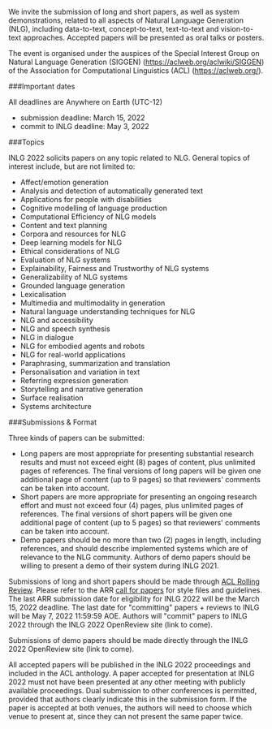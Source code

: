 We invite the submission of long and short papers, as well as system demonstrations, related to all aspects of Natural Language Generation (NLG), including data-to-text, concept-to-text, text-to-text and vision-to-text approaches. Accepted papers will be presented as oral talks or posters.

The event is organised under the auspices of the Special Interest Group on Natural Language Generation (SIGGEN) (https://aclweb.org/aclwiki/SIGGEN) of the Association for Computational Linguistics (ACL) (https://aclweb.org/).

###Important dates

All deadlines are Anywhere on Earth (UTC-12)

* submission deadline: March 15, 2022
* commit to INLG deadline: May 3, 2022

###Topics

INLG 2022 solicits papers on any topic related to NLG. General topics of interest include, but are not limited to:

* Affect/emotion generation
* Analysis and detection of automatically generated text
* Applications for people with disabilities
* Cognitive modelling of language production
* Computational Efficiency of NLG models
* Content and text planning
* Corpora and resources for NLG
* Deep learning models for NLG
* Ethical considerations of NLG
* Evaluation of NLG systems
* Explainability, Fairness and Trustworthy of NLG systems
* Generalizability of NLG systems
* Grounded language generation
* Lexicalisation
* Multimedia and multimodality in generation
* Natural language understanding techniques for NLG
* NLG and accessibility
* NLG and speech synthesis
* NLG in dialogue
* NLG for embodied agents and robots
* NLG for real-world applications
* Paraphrasing, summarization and translation
* Personalisation and variation in text
* Referring expression generation
* Storytelling and narrative generation
* Surface realisation
* Systems architecture

###Submissions & Format

Three kinds of papers can be submitted:

* Long papers are most appropriate for presenting substantial research results and must not exceed eight (8) pages of content, plus unlimited pages of references. The final versions of long papers will be given one additional page of content (up to 9 pages) so that reviewers' comments can be taken into account.
* Short papers are more appropriate for presenting an ongoing research effort and must not exceed four (4) pages, plus unlimited pages of references. The final versions of short papers will be given one additional page of content (up to 5 pages) so that reviewers' comments can be taken into account.
* Demo papers should be no more than two (2) pages in length, including references, and should describe implemented systems which are of relevance to the NLG community. Authors of demo papers should be willing to present a demo of their system during INLG 2021.

Submissions of long and short papers should be made through [ACL Rolling Review](https://aclrollingreview.org). Please refer to the ARR [call for papers](https://aclrollingreview.org/cfp/) for style files and guidelines. The last ARR submission date for eligibility for INLG 2022 will be the March 15, 2022 deadline. The last date for \"committing\" papers + reviews to INLG will be May 7, 2022 11:59:59 AOE. Authors will \"commit\" papers to INLG 2022 through the INLG 2022 OpenReview site (link to come).

Submissions of demo papers should be made directly through the INLG 2022 OpenReview site (link to come).

All accepted papers will be published in the INLG 2022 proceedings and included in the ACL anthology. A paper accepted for presentation at INLG 2022 must not have been presented at any other meeting with publicly available proceedings. Dual submission to other conferences is permitted, provided that authors clearly indicate this in the submission form. If the paper is accepted at both venues, the authors will need to choose which venue to present at, since they can not present the same paper twice.
